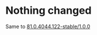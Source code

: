 # Nothing changed
Same to [81.0.4044.122-stable/1.0.0](https://github.com/fengberd/Chromium-EyeProtect/tree/master/Windows/81.0.4044.122-stable/1.0.0)
